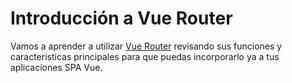 # Introducción a Vue Router

Vamos a aprender a utilizar [Vue Router](https://router.vuejs.org/) revisando sus funciones y características principales para que puedas incorporarlo ya a tus aplicaciones SPA Vue.